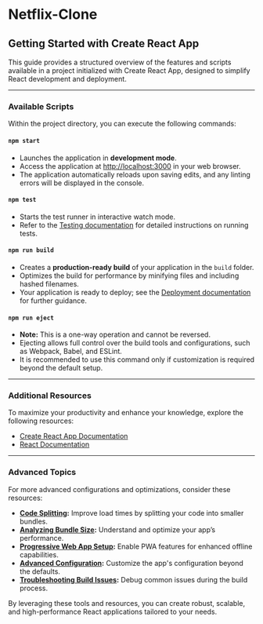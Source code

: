 # Netflix-Clone
## Getting Started with Create React App  

This guide provides a structured overview of the features and scripts available in a project initialized with Create React App, designed to simplify React development and deployment.

---

### **Available Scripts**  

Within the project directory, you can execute the following commands:  

#### **`npm start`**  
- Launches the application in **development mode**.  
- Access the application at [http://localhost:3000](http://localhost:3000) in your web browser.  
- The application automatically reloads upon saving edits, and any linting errors will be displayed in the console.  

#### **`npm test`**  
- Starts the test runner in interactive watch mode.  
- Refer to the [Testing documentation](https://facebook.github.io/create-react-app/docs/running-tests) for detailed instructions on running tests.  

#### **`npm run build`**  
- Creates a **production-ready build** of your application in the `build` folder.  
- Optimizes the build for performance by minifying files and including hashed filenames.  
- Your application is ready to deploy; see the [Deployment documentation](https://facebook.github.io/create-react-app/docs/deployment) for further guidance.  

#### **`npm run eject`**  
- **Note:** This is a one-way operation and cannot be reversed.  
- Ejecting allows full control over the build tools and configurations, such as Webpack, Babel, and ESLint.  
- It is recommended to use this command only if customization is required beyond the default setup.  

---

### **Additional Resources**  

To maximize your productivity and enhance your knowledge, explore the following resources:  
- [Create React App Documentation](https://facebook.github.io/create-react-app/docs/getting-started)  
- [React Documentation](https://reactjs.org/docs/getting-started.html)  

---

### **Advanced Topics**  

For more advanced configurations and optimizations, consider these resources:  
- **[Code Splitting](https://facebook.github.io/create-react-app/docs/code-splitting):** Improve load times by splitting your code into smaller bundles.  
- **[Analyzing Bundle Size](https://facebook.github.io/create-react-app/docs/analyzing-the-bundle-size):** Understand and optimize your app’s performance.  
- **[Progressive Web App Setup](https://facebook.github.io/create-react-app/docs/making-a-progressive-web-app):** Enable PWA features for enhanced offline capabilities.  
- **[Advanced Configuration](https://facebook.github.io/create-react-app/docs/advanced-configuration):** Customize the app's configuration beyond the defaults.  
- **[Troubleshooting Build Issues](https://facebook.github.io/create-react-app/docs/troubleshooting#npm-run-build-fails-to-minify):** Debug common issues during the build process.  

By leveraging these tools and resources, you can create robust, scalable, and high-performance React applications tailored to your needs.
